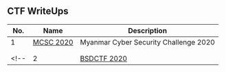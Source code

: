 ## CTF WriteUps

| No. | Name | Description |
| --- | --- | --- |
| 1 | [MCSC 2020](./mcsc2020) | Myanmar Cyber Security Challenge 2020 |
|  |  |  |
|  |  |  |
<!-- | 2 | [BSDCTF 2020](./bsd2020) | Besides Delhi CTF 2020 | -->